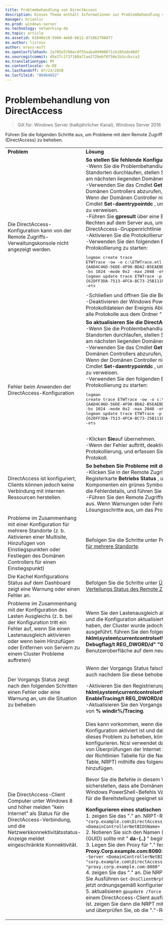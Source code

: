 ```yaml
---
title: Problembehandlung von DirectAccess
description: Dieses Thema enthält Informationen zur Problembehandlung von DirectAccess-bereit Stellungen in Windows Server 2016.
manager: brianlic
ms.prod: windows-server
ms.technology: networking-da
ms.topic: article
ms.assetid: 61040e19-5960-4eb0-b612-d710627988f7
ms.author: lizross
author: eross-msft
ms.openlocfilehash: 2a705e5768ecdf55aaba99900671cb105ede4607
ms.sourcegitcommit: d5e27c1f2f168a71ae272bebf8f50e1b3ccbcca3
ms.translationtype: MT
ms.contentlocale: de-DE
ms.lasthandoff: 07/23/2020
ms.locfileid: "86964652"
---
```

# <a name="troubleshooting-directaccess"></a>Problembehandlung von DirectAccess

>Gilt für: Windows Server (halbjährlicher Kanal), Windows Server 2016

Führen Sie die folgenden Schritte aus, um Probleme mit dem Remote Zugriff (DirectAccess) zu beheben.  
  
|||  
|-|-|  
|**Problem**|**Lösung**|  
|Die DirectAccess-Konfiguration kann von der Remote Zugriffs-Verwaltungskonsole nicht angezeigt werden.|**So stellen Sie fehlende Konfigurationsinformationen wieder her**<br />-Wenn Sie die Problembehandlung bei einer Bereitstellung mit mehreren Standorten durchlaufen, stellen Sie sicher, dass der dem Einstiegspunkt am nächsten liegenden Domänen Controller<br />-Verwenden Sie das Cmdlet **Get-daentrypointdc** , um den Namen des Domänen Controllers abzurufen, der dem Einstiegspunkt am nächsten ist. Wenn der Domänen Controller nicht ausgeführt wird, verwenden Sie das Cmdlet **Set-daentrypointdc** , um auf einen anderen Domänen Controller zu verweisen.<br />-Führen Sie **gpresult** über eine Eingabeaufforderung mit erhöhten Rechten auf dem Server aus, um sicherzustellen, dass der Server die DirectAccess-Gruppenrichtlinie Objekte erhält.<br />-Aktivieren Sie die Protokollierung der Benutzeroberfläche.<br />-Verwenden Sie den folgenden Befehl, um die Windows PowerShell-Protokollierung zu starten:<pre>logman create trace ETWTrace -ow -o c:\ETWTrace.etl -p {AAD4C46D-56DE-4F98-BDA2-B5EAEBDD2B04} 0xffffffffffffffff 0xff -nb 16 16 -bs 1024 -mode 0x2 -max 2048 -ets <br />logman update trace ETWTrace -p {62DFF3DA-7513-4FCA-BC73-25B111FBB1DB} 0xffffffffffffffff 0xff -ets</pre><repro>-Schließen und öffnen Sie die Benutzeroberfläche erneut.<br />-Deaktivieren der Windows PowerShell-Protokollierung. Sammeln Sie die Protokolldateien der Ereignis Ablauf Verfolgung. Erfassen Sie außerdem alle Protokolle aus dem Ordner " **% windir%/Tracing** ".|  
|Fehler beim Anwenden der DirectAccess-Konfiguration|**So aktualisieren Sie die DirectAccess-Konfiguration**<br />-Wenn Sie die Problembehandlung bei einer Bereitstellung mit mehreren Standorten durchlaufen, stellen Sie sicher, dass der dem Einstiegspunkt am nächsten liegenden Domänen Controller<br />-Verwenden Sie das Cmdlet **Get-daentrypointdc** , um den Namen des Domänen Controllers abzurufen, der dem Einstiegspunkt am nächsten ist. Wenn der Domänen Controller nicht ausgeführt wird, verwenden Sie das Cmdlet **Set-daentrypointdc** , um auf einen anderen Domänen Controller zu verweisen.<br />-Verwenden Sie den folgenden Befehl, um die Windows PowerShell-Protokollierung zu starten:<br /><pre>logman create trace ETWTrace -ow -o c:\ETWTrace.etl -p {AAD4C46D-56DE-4F98-BDA2-B5EAEBDD2B04} 0xffffffffffffffff 0xff -nb 16 16 -bs 1024 -mode 0x2 -max 2048 -ets<br />logman update trace ETWTrace -p {62DFF3DA-7513-4FCA-BC73-25B111FBB1DB} 0xffffffffffffffff 0xff -ets</pre>    <repro><br />-Klicken **Sie**auf übernehmen.<br />-Wenn der Fehler auftritt, deaktivieren Sie die Windows PowerShell-Protokollierung, und erfassen Sie das Ereignis Ablauf Verfolgungs Protokoll.|  
|DirectAccess ist konfiguriert, Clients können jedoch keine Verbindung mit internen Ressourcen herstellen.|**So beheben Sie Probleme mit der Client Verbindung**<br />-Klicken Sie in der Remote Zugriffs-Verwaltungskonsole auf die Registerkarte **Betriebs Status** , und vergewissern Sie sich, dass alle Komponenten ein grünes Symbol aufweisen. Falls nicht, überprüfen Sie die Fehlerdetails, und führen Sie die Lösungsschritte aus.<br />-Führen Sie den Remote Zugriffs Server-Best Practices Analyzer (BPA) aus. Wenn Warnungen oder Fehler vorliegen, führen Sie die Lösungsschritte aus, um das Problem zu beheben.|  
|Probleme im Zusammenhang mit einer Konfiguration für mehrere Standorte (z. b. Aktivieren einer Multisite, Hinzufügen von Einstiegspunkten oder Festlegen des Domänen Controllers für einen Einstiegspunkt)|Befolgen Sie die Schritte unter Problembehandlung bei [einer Bereitstellung für mehrere Standorte](/previous-versions/windows/it-pro/windows-server-2012-R2-and-2012/jj554657(v=ws.11)).|  
|Die Kachel Konfigurations Status auf dem Dashboard zeigt eine Warnung oder einen Fehler an.|Befolgen Sie die Schritte unter [Überwachen des Konfigurations Verteilungs Status des Remote Zugriffs Servers](/previous-versions/windows/it-pro/windows-server-2012-R2-and-2012/jj574221(v=ws.11)).|  
|Probleme im Zusammenhang mit der Konfiguration des Lasten Ausgleichs (z. b. bei der Konfiguration tritt ein Fehler auf, wenn Sie einen Lastenausgleich aktivieren oder wenn beim Hinzufügen oder Entfernen von Servern zu einem Cluster Probleme auftreten)|Wenn Sie den Lastenausgleich aktivieren oder einen Knoten hinzufügen und die Konfiguration aktualisiert wurde, als Sie auf **anwenden**geklickt haben, der Cluster wurde jedoch auf dem Server nicht ordnungsgemäß ausgeführt. führen Sie den folgenden Befehl aus: **cmd.exe/c "reg Add hklm\system\currentcontrolset\services\ramgmtsvc\parameters/f/v Debugflag/t REG_DWORD/d" "0xffffffff" "** ", um die Protokolle der Benutzeroberfläche auf dem neuen Server zu erfassen.|  
|Der Vorgangs Status zeigt nach den folgenden Schritten einen Fehler oder eine Warnung an, um die Situation zu beheben|Wenn der Vorgangs Status falsche Informationen anzeigt (z. b. Fehler, auch nachdem Sie diese behoben haben), gilt Folgendes:<p>-Aktivieren Sie den Registrierungsschlüssel **cmd.exe/c "reg Add hklm\system\currentcontrolset\services\ramgmzvc\parameters/f/v EnableTracing/t REG_DWORD/d" "5" "**".<br />-Aktualisieren Sie den Vorgangs Status, und erfassen Sie die Protokolle von **% windir%/Tracing**.|  
|Die DirectAccess-Client Computer unter Windows 8 und höher melden "kein Internet" als Status für die DirectAccess-Verbindung, und die Netzwerkkonnektivitätsstatus-Anzeige meldet eingeschränkte Konnektivität.|Dies kann vorkommen, wenn die Tunnel Erzwingung in der DirectAccess-Konfiguration aktiviert ist und daher nur IPHTTPS verwendet werden. Um dieses Problem zu beheben, können Sie einen Proxy Server erstellen und konfigurieren. Ncsi verwendet dann den Proxy Server zum Durchführen von Überprüfungen der Internet Konnektivität. Es wird empfohlen, dass Sie der Richtlinien Tabelle für die Namensauflösung (Name Resolution Policy Table, NRPT) mithilfe des folgenden Verfahrens einen statischen Proxy hinzufügen.<p>Bevor Sie die Befehle in diesem Verfahren ausführen, müssen Sie sicherstellen, dass alle Domänen Namen, Computernamen und anderen Windows PowerShell-Befehls Variablen durch Werte ersetzt werden, die für die Bereitstellung geeignet sind.<p>**Konfigurieren eines statischen Proxys für eine NRPT-Regel**<br />1. zeigen Sie das "." an. NRPT-Regel:`Get-DnsClientNrptRule -GpoName "corp.example.com\DirectAccess Client Settings" -Server <DomainControllerNetBIOSName>`<br />2. Notieren Sie sich den Namen (GUID) der "." NRPT-Regel. Der Name (GUID) sollte mit " **da-{..}** " beginnen.<br />3. Legen Sie den Proxy für "." fest. NRPT-Regel für **Proxy.Corp.example.com:8080**:`Set-DnsClientNrptRule -Name "DA-{..}" -Server <DomainControllerNetBIOSName> -GPOName "corp.example.com\DirectAccess Client Settings" -DAProxyServerName "proxy.corp.example.com:8080" -DAProxyType "UseProxyName"`<br />4. zeigen Sie das "." an. Die NRPT-Regel wird erneut ausgeführt, indem Sie Ausführen `Get-DnsClientNrptRule` und überprüfen, ob **proxysqdn: Port** jetzt ordnungsgemäß konfiguriert ist.<br />5. aktualisieren `gpupdate /force` Sie Gruppenrichtlinie, indem Sie auf einem DirectAccess-Client ausführen, wenn der Client intern verbunden ist. zeigen Sie dann die NRPT mithilfe von an, `Get-DnsClientNrptPolicy` und überprüfen Sie, ob die "."-Regel **proxysqdn: Port**anzeigt.|  
  

